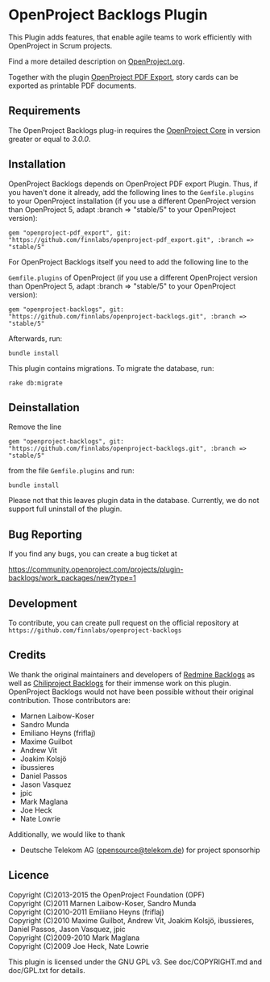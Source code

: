 OpenProject Backlogs Plugin
===========================

This Plugin adds features, that enable agile teams to work efficiently with
OpenProject in Scrum projects.

Find a more detailed description on [OpenProject.org](https://www.openproject.org/projects/openproject/wiki/Agile_teams).

Together with the plugin [OpenProject PDF Export](https://www.openproject.org/projects/pdf-export), story cards can be exported as printable PDF documents.

Requirements
------------

The OpenProject Backlogs plug-in requires the [OpenProject Core](https://github.com/opf/openproject/) in
version greater or equal to *3.0.0*.


Installation
------------

OpenProject Backlogs depends on OpenProject PDF export Plugin. Thus, if you haven't done
it already, add the following lines to the `Gemfile.plugins` to your OpenProject installation (if you use a different OpenProject version than OpenProject 5, adapt :branch => "stable/5" to your OpenProject version):

`gem "openproject-pdf_export", git: "https://github.com/finnlabs/openproject-pdf_export.git", :branch => "stable/5"`

For OpenProject Backlogs itself you need to add the following line to the

`Gemfile.plugins` of OpenProject (if you use a different OpenProject version than OpenProject 5, adapt :branch => "stable/5" to your OpenProject version):


`gem "openproject-backlogs", git: "https://github.com/finnlabs/openproject-backlogs.git", :branch => "stable/5"`

Afterwards, run:

`bundle install`

This plugin contains migrations. To migrate the database, run:

`rake db:migrate`


Deinstallation
--------------

Remove the line

`gem "openproject-backlogs", git: "https://github.com/finnlabs/openproject-backlogs.git", :branch => "stable/5"`

from the file `Gemfile.plugins` and run:

`bundle install`

Please not that this leaves plugin data in the database. Currently, we do not
support full uninstall of the plugin.


Bug Reporting
-------------

If you find any bugs, you can create a bug ticket at

https://community.openproject.com/projects/plugin-backlogs/work_packages/new?type=1

Development
-----------

To contribute, you can create pull request on the official repository at
`https://github.com/finnlabs/openproject-backlogs`


Credits
-------

We thank the original maintainers and developers of [Redmine
Backlogs](http://www.redminebacklogs.net/) as well as
[Chiliproject Backlogs](https://github.com/finnlabs/chiliproject_backlogs) for
their immense work on this plugin. OpenProject Backlogs would not have been
possible without their original contribution. Those contributors are:

* Marnen Laibow-Koser
* Sandro Munda
* Emiliano Heyns (friflaj)
* Maxime Guilbot
* Andrew Vit
* Joakim Kolsjö
* ibussieres
* Daniel Passos
* Jason Vasquez
* jpic
* Mark Maglana
* Joe Heck
* Nate Lowrie

Additionally, we would like to thank

* Deutsche Telekom AG (opensource@telekom.de) for project sponsorhip

Licence
-------

Copyright (C)2013-2015 the OpenProject Foundation (OPF)<br />
Copyright (C)2011 Marnen Laibow-Koser, Sandro Munda<br />
Copyright (C)2010-2011 Emiliano Heyns (friflaj)<br />
Copyright (C)2010 Maxime Guilbot, Andrew Vit, Joakim Kolsjö, ibussieres, Daniel Passos, Jason Vasquez, jpic<br />
Copyright (C)2009-2010 Mark Maglana<br />
Copyright (C)2009 Joe Heck, Nate Lowrie

This plugin is licensed under the GNU GPL v3. See doc/COPYRIGHT.md and doc/GPL.txt for details.
